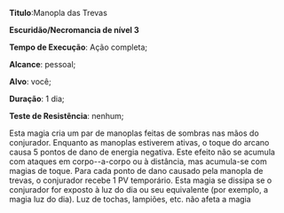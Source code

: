 **Titulo**:Manopla das Trevas

**Escuridão/Necromancia de nível 3**

**Tempo de Execução**: Ação completa;

**Alcance**: pessoal;

**Alvo**: você;

**Duração**: 1 dia;

**Teste de Resistência**: nenhum;

Esta magia cria um par de manoplas 
feitas de sombras nas mãos do conjurador. Enquanto as manoplas estiverem 
ativas, o toque do arcano causa 5 pontos 
de dano de energia negativa. Este efeito 
não se acumula com ataques em corpo--a-corpo ou à distância, mas acumula-se 
com magias de toque. Para cada ponto 
de dano causado pela manopla de trevas, 
o conjurador recebe 1 PV temporário. 
Esta magia se dissipa se o conjurador for 
exposto à luz do dia ou seu equivalente 
(por exemplo, a magia luz do dia). Luz de 
tochas, lampiões, etc. não afeta a magia